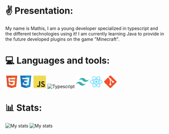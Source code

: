 # ✌ Presentation:
My name is Mathis, I am a young developer specialized in typescript and the different technologies using it!
I am currently learning Java to provide in the future developed plugins on the game "Minecraft".

# 💻 Languages and tools:
<p>
<img src="https://raw.githubusercontent.com/devicons/devicon/master/icons/html5/html5-original.svg" alt="html5" width="40" height="40"/>
<img src="https://raw.githubusercontent.com/devicons/devicon/master/icons/css3/css3-original.svg" alt="css3" width="40" height="40"/>
<img src="https://raw.githubusercontent.com/devicons/devicon/master/icons/javascript/javascript-original.svg" alt="javascript" width="40" height="40"/>
<img src="https://cdn.jsdelivr.net/gh/devicons/devicon/icons/typescript/typescript-original.svg" alt="Typescript" width="40" height="40"/>
<img src="https://raw.githubusercontent.com/devicons/devicon/master/icons/tailwindcss/tailwindcss-plain.svg" alt="tailwindcss" width="40" height="40"/>
<img src="https://raw.githubusercontent.com/devicons/devicon/master/icons/react/react-original.svg" alt="react // react native" width="40" height="40"/>
<img src="https://raw.githubusercontent.com/devicons/devicon/master/icons/git/git-original.svg" alt="git" width="40" height="40"/>
</p>

# 📊 Stats: 
<img align="center" alt="My stats" src="https://github-readme-stats.vercel.app/api?username=MathisAudureau&show_icons=true&hide_border=true" />
<img align="center" alt="My stats" src="https://github-readme-stats.vercel.app/api/top-langs/?username=MathisAudureau&show_icons=true&layout=compact&hide_border=true" />


